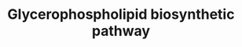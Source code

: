 ---
annotations:
- id: PW:0000354
  parent: classic metabolic pathway
  type: Pathway Ontology
  value: glycerophospholipid metabolic pathway
- id: PW:0002418
  parent: classic metabolic pathway
  type: Pathway Ontology
  value: phosphoinositide metabolic pathway
- id: PW:0001307
  parent: classic metabolic pathway
  type: Pathway Ontology
  value: phosphatidylcholine metabolic pathway
authors:
- Amanzo
- MaintBot
- Mkutmon
- Egonw
- DeSl
- Elisa
- L Dupuis
- Eweitz
- Conroy lipids
- Khanspers
citedin:
- link: PMC9015122
  title: Understanding signaling and metabolic paths using semantified and harmonized
    information about biological interactions (2022)
- link: PMC8155553
  title: 'Heterogeneity

    of Lipid and Protein Cartilage Profiles

    Associated with Human Osteoarthritis with or without Type 2 Diabetes

    Mellitus (2021)'
- link: 10.1186/s13023-023-02683-9
  title: Extending inherited metabolic disorder diagnostics with biomarker interaction
    visualizations (2023)
communities: []
description: 'Glycerophospholipids or phosphoglycerides, in which the hydrophobic
  regions are composed of two fatty acids joined to glycerol; and sphingolipids, in
  which a single fatty acid is joined to a fatty amine, sphingosine, are glycerol-based
  phospholipids and the main component of biological membranes. The hydrophilic moieties
  in these amphipathic compounds may be as a simple as a single -OH at one end of
  the sterol ring system, or they may be more complex. Glycerophospholipds, as well
  as sphingolipids, contained polar or charged alcohols at their polar ends; some
  also contain phosphate groups.  In glycerophospholipids, two fatty acids are ester-linked
  to glycerol at C-1 and C-2, and a highly polar or charged (and therefore hydrophilic)
  head group is attached to C-3 through a phosphodiester bond. All glycerophospholipds
  are derivatives of phosphatidic acid and are named for their polar head groups (e.g.,
  phosphatidylethanolamine and phosphatidylcholine). All have a negative charge on
  the phosphate group at pH 7.0. The head-goup alcohol may also contribute one or
  more charges at pH near 7.0. The fatty acids in glycerophospholipds can be any of
  a wide variety. They are different in different species, in different tissues of
  the same species, and in different types of glycerophospholipids in the same cell
  or tissue. In general, glycerophospholipids contain a saturated fatty acid at C-1
  and an unsaturated fatty acid at C-2, and, in general terms, the fatty acyl groups
  are generally 16 or 18 carbons long.  Eukaryotic membranes contain significant amounts
  of two other types of glycerophospholipids: Plasmalogens and Alkylacylglycerophospholipids.
  Plasmalogens contain a hydrocarbon chain linked to glycerol C-1 via vinyl ether
  linkage whereas alkylacylglycerophospholipids the alkyl substituent at glycerol
  C-1 is attached via an ether linkage. About 20% of mammalian glycerophospholipids
  are plasmalogens, this percentage varies both from species to species and from tissue
  to tissue within a given organism. While plasmalogens comprise only about 0.8% of
  the phospholipids in human liver, they account for around 23% of those in human
  nervous tissue. The alkylacylglycerophospholipids are less abundant than the plasmalogens,
  e.g., about 59% of ethanolamine glycerophospholipids of human heart are plasmalogens,
  whereas only 3.6% are alkylacylglycerophospholipids. However, in bovine erythrocytes,
  75% of the ethanolamine glycerophospholipids are of alkylacyl type.'
last-edited: 2025-06-30
ndex: 2adff52d-8b65-11eb-9e72-0ac135e8bacf
organisms:
- Homo sapiens
redirect_from:
- /index.php/Pathway:WP2533
- /instance/WP2533
- /instance/WP2533_r139678
revision: r139678
schema-jsonld:
- '@context': https://schema.org/
  '@id': https://wikipathways.github.io/pathways/WP2533.html
  '@type': Dataset
  creator:
    '@type': Organization
    name: WikiPathways
  description: 'Glycerophospholipids or phosphoglycerides, in which the hydrophobic
    regions are composed of two fatty acids joined to glycerol; and sphingolipids,
    in which a single fatty acid is joined to a fatty amine, sphingosine, are glycerol-based
    phospholipids and the main component of biological membranes. The hydrophilic
    moieties in these amphipathic compounds may be as a simple as a single -OH at
    one end of the sterol ring system, or they may be more complex. Glycerophospholipds,
    as well as sphingolipids, contained polar or charged alcohols at their polar ends;
    some also contain phosphate groups.  In glycerophospholipids, two fatty acids
    are ester-linked to glycerol at C-1 and C-2, and a highly polar or charged (and
    therefore hydrophilic) head group is attached to C-3 through a phosphodiester
    bond. All glycerophospholipds are derivatives of phosphatidic acid and are named
    for their polar head groups (e.g., phosphatidylethanolamine and phosphatidylcholine).
    All have a negative charge on the phosphate group at pH 7.0. The head-goup alcohol
    may also contribute one or more charges at pH near 7.0. The fatty acids in glycerophospholipds
    can be any of a wide variety. They are different in different species, in different
    tissues of the same species, and in different types of glycerophospholipids in
    the same cell or tissue. In general, glycerophospholipids contain a saturated
    fatty acid at C-1 and an unsaturated fatty acid at C-2, and, in general terms,
    the fatty acyl groups are generally 16 or 18 carbons long.  Eukaryotic membranes
    contain significant amounts of two other types of glycerophospholipids: Plasmalogens
    and Alkylacylglycerophospholipids. Plasmalogens contain a hydrocarbon chain linked
    to glycerol C-1 via vinyl ether linkage whereas alkylacylglycerophospholipids
    the alkyl substituent at glycerol C-1 is attached via an ether linkage. About
    20% of mammalian glycerophospholipids are plasmalogens, this percentage varies
    both from species to species and from tissue to tissue within a given organism.
    While plasmalogens comprise only about 0.8% of the phospholipids in human liver,
    they account for around 23% of those in human nervous tissue. The alkylacylglycerophospholipids
    are less abundant than the plasmalogens, e.g., about 59% of ethanolamine glycerophospholipids
    of human heart are plasmalogens, whereas only 3.6% are alkylacylglycerophospholipids.
    However, in bovine erythrocytes, 75% of the ethanolamine glycerophospholipids
    are of alkylacyl type.'
  keywords:
  - (Plasmanylethanolamine desaturase)EC 1.14.99.19
  - 1,2-diacyl-sn-glycero-3-cytidine-5'-diphosphate(CDP-DAG, CMP-PA)
  - 1,2-diacyl-sn-glycero-3-phosphate(Phosphatidic acid; PA)
  - 1,2-diacyl-sn-glycero-3-phospho-(1'-myo-inositol)(PI)
  - 1,2-diacyl-sn-glycero-3-phospho-(1'-sn-glycerol)(PG)
  - 1,2-diacyl-sn-glycero-3-phosphocholine(PC, Lecithin)
  - 1,2-diacyl-sn-glycero-3-phosphoethanolamine(PE)
  - 1,2-diacyl-sn-glycero-3-phosphoserine(PS)
  - 1,2-diacyl-sn-glycerol(1,2-diacylglycerol; 1,2-DAG)
  - 1-Acyl dihydroxyacetone phosphate(Acyl-DHAP)
  - 1-Alkenyl-2-acyl-glycerophosphocholine
  - 1-Alkyl-2-acetyl-sn-glycerol
  - 1-Alkyl-2-acetyl-sn-glycerol 3-phosphate
  - 1-Alkyl-sn-glycerol
  - 1-Alkyl-sn-glycerol 3-phosphate
  - 1-Alkyldihydroxyacetone phosphate(Octanoyl DHAP)
  - 1-Alkylglycerophosphocholine O-acetyltransferaseEC 2.3.1.67
  - 1-acyl-sn-glycero-3-phosphate(Lysophosphatidic acid; LPA)
  - 1-alkenyl-2-acylglycero-phosphoethanolamine
  - 1-alkyl-2-acetyl-sn-glycero-3-phosphocholine(Platelet Activating Factor, PAF)
  - 1-alkyl-2-acyl-sn-glycero-3-phosphate phosphatase(Phosphatidate phosphatase)EC
    3.1.3.4
  - 1-alkyl-2-acyl-sn-glycero-3-phosphocholine(Plasmanylcholine)
  - 1-alkyl-2-acyl-sn-glycero-3-phosphoethanolamine
  - 1-alkyl-2-acyl-sn-glycerol
  - 1-alkyl-2-acyl-sn-glycerol 3-phosphate(Plasmanic acid)
  - 1-alkyl-sn-glycero-3-phosphocholine(Lyso PAF)
  - 1-phosphatidylinositol 4-kinaseEC 2.7.1.67
  - 1-phosphatidylinositol 4-phosphate 5-kinaseEC 2.7.1.68
  - 1D-myo-Inositol-1-P
  - 2 H₂O
  - 2-acylglycerol-3-phosphate O-acyltransferaseEC 2.3.1.52
  - 3 (S-adenosyl-methionine)
  - 3 (S-adenosylhomocysteine)
  - ADP
  - ATP
  - Acetyl-CoA
  - Acyl coenzyme A(Acyl-CoA)
  - Acyl-CoA
  - Acyl-CoA:EC 2.3.1.-
  - Acylglycerone-phosphate reductaseEC 1.1.1.101
  - Adenosine diphosphate(ADP)
  - Adenosine triphosphate(ATP)
  - AlkylacetylglycerophosphataseEC 3.1.3.59
  - Alkyldihydroxyacetonephosphate synthase(Alkyl-DHAP synthase)EC 2.5.1.26
  - Alkylglycerol kinaseEC 2.7.1.93
  - Alkylglycerophosphate 2-O-acetyltransferaseEC 2.3.1.105
  - CDP-DAG
  - CDP-choline
  - CDP-choline:1-alkyl-2-acyl-sn-glycerophosphocholine transferase(Diacylglycerol
    cholinephosphotransferase)EC 2.7.8.2
  - CDP-diacylglycerol-glycerol-3-phosphate 3-phosphatidyltransferaseEC 2.7.8.5
  - CDP-diacylglyreol-inositol 3-phosphatidyltransferaseEC 2.7.8.11
  - CDP-ethanolamine
  - CDP-ethanolamine:(Ethanolaminephosphotransferase)EC 2.7.8.1
  - CMP
  - CTP
  - Cardiolipin synthaseEC 2.7.8.-
  - Cardiolipin(DPG, CL)
  - Choline
  - Choline kinaseEC 2.7.1.32
  - Choline-phosphate cytidylyltransferaseEC 2.7.7.15
  - CoA-SH
  - Coenzyme A(CoA-SH)
  - Cytidine diphosphate ethanolamine(CDP-ethanolamine)
  - Cytidine monophosphate(CMP)
  - Cytidine triphosphate(CTP)
  - Cytochrome b
  - D-Glucose-6-P
  - Diacylglycerol O-acyltransferaseEC 2.3.1.20
  - Diacylglycerol cholinephosphotransferase(Cholinephosphotransferase 1)EC 2.7.8.2
  - Diacylglycerol cholinephosphotransferaseEC 2.7.8.2
  - Dihydroxyacetone phosphate
  - Dihydroxyacetone phosphate acyltransferaseEC 2.3.1.42
  - Ethanolamine
  - Ethanolamine kinaseEC 2.7.1.82
  - Ethanolamine phosphate
  - Ethanolamine-phosphate cytidylyltransferaseEC 2.7.7.14
  - Ethanolamine-phosphotransferaseEC 2.7.8.1
  - EthanolaminephosphotransferaseEC 2.7.8.1
  - Fatty acyl-CoA
  - GPAT1
  - GPAT2
  - GPAT3
  - GPAT4
  - Glycerol
  - Glycerol kinaseEC 2.7.1.30
  - Glycerol-3-P
  - Glycerol-3-phosphate 1-O-acyltransferaseEC 2.3.1.15
  - Glycerol-3-phosphate 1-O-acyltransferaseEC 2.3.1.15, mitochondrial
  - Glycerol-3-phosphate dehydrogenase (NAD+)EC 1.1.1.8
  - H₂O
  - IPMK
  - Inositol
  - L-serine-phosphatidylethanolamine phosphatidyltransferaseEC 2.7.8.29
  - N-MethyltransferaseEC 2.1.1.-
  - NAD+(Coenzyme I)
  - NADH + H+
  - NADP(Coenzyme II)
  - NADPH + H+
  - Nitrogen group transferasaEC 2.6.-.-
  - PK3CA
  - PK3CB
  - PK3CD
  - PK3CG
  - PPi
  - Phosphatidate cytidylyltransferaseEC 2.7.7.41
  - Phosphatidate phosphataseEC 3.1.3.4
  - Phosphatidylethanolamine N-methyltransferaseEC 2.1.1.17
  - PhosphatidylglycerophosphataseEC 3.1.3.27
  - Phosphatidylinositol-4,5-bisphosphate 3-kinaseEC 2.7.1.153
  - Phosphatidylinositol-4,5-bisphosphate[PIP2(4',5')]
  - Phosphatidylinositol-4-phosphate(PIP)
  - Phosphatidylinositol3,4,5-triphosphate[PIP3(3',4',5')]
  - Phosphocholine(Choline-P)
  - Phospholipase A2EC 3.1.1.4
  - Phospholipase CEC 3.1.4.3
  - Phosphorylethanolamine
  - Pi
  - S-Adenosylhomocysteine(AdoHcy)
  - S-Adenosylmethionine(AdoMet)
  - Serine
  - Shark liver oil
  - sn-glycerol-3-phosphate(glycerol-3-P)
  - triacyl-sn-glycerol(Triacylglycerol; TAG)
  license: CC0
  name: Glycerophospholipid biosynthetic pathway
seo: CreativeWork
title: Glycerophospholipid biosynthetic pathway
wpid: WP2533
---